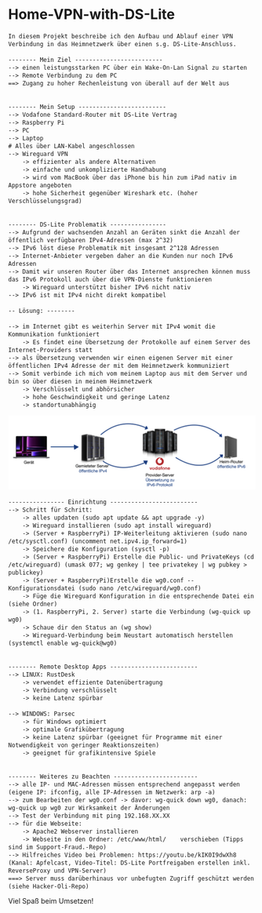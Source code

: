 # Home-VPN-with-DS-Lite

    In diesem Projekt beschreibe ich den Aufbau und Ablauf einer VPN Verbindung in das Heimnetzwerk über einen s.g. DS-Lite-Anschluss.

    -------- Mein Ziel -------------------------
    --> einen leistungsstarken PC über ein Wake-On-Lan Signal zu starten
    --> Remote Verbindung zu dem PC
    ==> Zugang zu hoher Rechenleistung von überall auf der Welt aus

  
    -------- Mein Setup -------------------------
    --> Vodafone Standard-Router mit DS-Lite Vertrag
    --> Raspberry Pi
    --> PC
    --> Laptop
    # Alles über LAN-Kabel angeschlossen
    --> Wireguard VPN
        -> effizienter als andere Alternativen
        -> einfache und unkomplizierte Handhabung
        -> wird vom MacBook über das iPhone bis hin zum iPad nativ im Appstore angeboten
        -> hohe Sicherheit gegenüber Wireshark etc. (hoher Verschlüsselungsgrad)


    -------- DS-Lite Problematik ----------------
    --> Aufgrund der wachsenden Anzahl an Geräten sinkt die Anzahl der öffentlich verfügbaren IPv4-Adressen (max 2^32)
    --> IPv6 löst diese Problematik mit insgesamt 2^128 Adressen
    --> Internet-Anbieter vergeben daher an die Kunden nur noch IPv6 Adressen
    --> Damit wir unseren Router über das Internet ansprechen können muss das IPv6 Protokoll auch über die VPN-Dienste funktionieren
        -> Wireguard unterstützt bisher IPv6 nicht nativ
    --> IPv6 ist mit IPv4 nicht direkt kompatibel

    -- Lösung: --------

    --> im Internet gibt es weiterhin Server mit IPv4 womit die Kommunikation funktioniert
        -> Es findet eine Übersetzung der Protokolle auf einem Server des Internet-Providers statt
    --> als Übersetzung verwenden wir einen eigenen Server mit einer öffentlichen IPv4 Adresse der mit dem Heimnetzwerk kommuniziert
    --> Somit verbinde ich mich vom meinem Laptop aus mit dem Server und bin so über diesen in meinem Heimnetzwerk
        -> Verschlüsselt und abhörsicher
        -> hohe Geschwindigkeit und geringe Latenz
        -> standortunabhängig

![Verbindungsaufbau](Verbindung.png)



    ---------------- Einrichtung -------------------------
    --> Schritt für Schritt:
        -> alles updaten (sudo apt update && apt upgrade -y)
        -> Wireguard installieren (sudo apt install wireguard)
        -> (Server + RaspberryPi) IP-Weiterleitung aktivieren (sudo nano /etc/sysctl.conf) (uncomment net.ipv4.ip_forward=1)
        -> Speichere die Konfiguration (sysctl -p)
        -> (Server + RaspberryPi) Erstelle die Public- und PrivateKeys (cd /etc/wireguard) (umask 077; wg genkey | tee privatekey | wg pubkey > publickey)
        -> (Server + RaspberryPi)Erstelle die wg0.conf -- Konfigurationsdatei (sudo nano /etc/wireguard/wg0.conf)
        -> Füge die Wireguard Konfiguration in die entsprechende Datei ein (siehe Ordner)
        -> (1. RaspberryPi, 2. Server) starte die Verbindung (wg-quick up wg0)
        -> Schaue dir den Status an (wg show)
        -> Wireguard-Verbindung beim Neustart automatisch herstellen (systemctl enable wg-quick@wg0)


    -------- Remote Desktop Apps -------------------------
    --> LINUX: RustDesk
        -> verwendet effiziente Datenübertragung
        -> Verbindung verschlüsselt
        -> keine Latenz spürbar

    --> WINDOWS: Parsec
        -> für Windows optimiert
        -> optimale Grafikübertragung
        -> keine Latenz spürbar (geeignet für Programme mit einer Notwendigkeit von geringer Reaktionszeiten)
        -> geeignet für grafikintensive Spiele


    -------- Weiteres zu Beachten ------------------------
    --> alle IP- und MAC-Adressen müssen entsprechend angepasst werden (eigene IP: ifconfig, alle IP-Adressen im Netzwerk: arp -a) 
    --> zum Bearbeiten der wg0.conf -> davor: wg-quick down wg0, danach: wg-quick up wg0 zur Wirksamkeit der Änderungen
    --> Test der Verbindung mit ping 192.168.XX.XX
    --> für die Webseite:
        -> Apache2 Webserver installieren
        -> Webseite in den Ordner: /etc/www/html/    verschieben (Tipps sind im Support-Fraud.-Repo)
    --> Hilfreiches Video bei Problemen: https://youtu.be/kIK0I9dwXh8 (Kanal: Apfelcast, Video-Titel: DS-Lite Portfreigaben erstellen inkl. ReverseProxy und VPN-Server)
    ===> Server muss darüberhinaus vor unbefugten Zugriff geschützt werden (siehe Hacker-Oli-Repo)
    

Viel Spaß beim Umsetzen!
